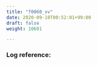 ```yaml
---
title: "f0060_vv"
date: 2020-09-18T00:52:01+99:00
draft: false
weight: 10601

---
```


### Log reference: <no value>

```
